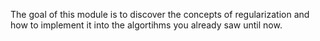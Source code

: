 The goal of this module is to discover the concepts of regularization and how to implement it into the algortihms you already saw until now.

